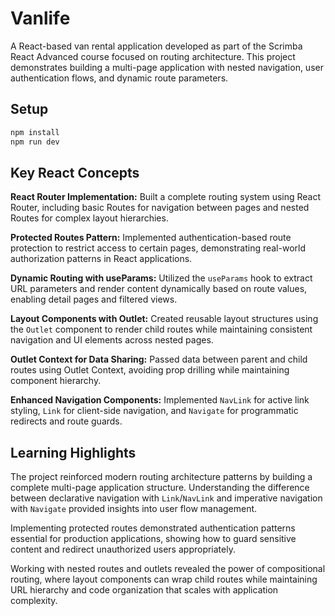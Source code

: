 # Vanlife

A React-based van rental application developed as part of the Scrimba React Advanced course focused on routing architecture. This project demonstrates building a multi-page application with nested navigation, user authentication flows, and dynamic route parameters.

## Setup

```bash
npm install
npm run dev
```

## Key React Concepts

**React Router Implementation:** Built a complete routing system using React Router, including basic Routes for navigation between pages and nested Routes for complex layout hierarchies.

**Protected Routes Pattern:** Implemented authentication-based route protection to restrict access to certain pages, demonstrating real-world authorization patterns in React applications.

**Dynamic Routing with useParams:** Utilized the `useParams` hook to extract URL parameters and render content dynamically based on route values, enabling detail pages and filtered views.

**Layout Components with Outlet:** Created reusable layout structures using the `Outlet` component to render child routes while maintaining consistent navigation and UI elements across nested pages.

**Outlet Context for Data Sharing:** Passed data between parent and child routes using Outlet Context, avoiding prop drilling while maintaining component hierarchy.

**Enhanced Navigation Components:** Implemented `NavLink` for active link styling, `Link` for client-side navigation, and `Navigate` for programmatic redirects and route guards.

## Learning Highlights

The project reinforced modern routing architecture patterns by building a complete multi-page application structure. Understanding the difference between declarative navigation with `Link`/`NavLink` and imperative navigation with `Navigate` provided insights into user flow management.

Implementing protected routes demonstrated authentication patterns essential for production applications, showing how to guard sensitive content and redirect unauthorized users appropriately.

Working with nested routes and outlets revealed the power of compositional routing, where layout components can wrap child routes while maintaining URL hierarchy and code organization that scales with application complexity.
